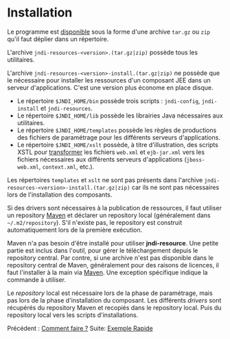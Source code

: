 # Installation #

Le programme est [disponible](http://code.google.com/p/jndi-resources/downloads/list)
sous la forme d'une archive `tar.gz` ou `zip` qu'il faut déplier dans un répertoire.

L'archive `jndi-resources-<version>.(tar.gz|zip)` possède tous les utilitaires.

L'archive `jndi-resources-<version>-install.(tar.gz|zip)` ne possède que le
nécessaire pour installer les ressources d'un composant JEE dans un serveur
d'applications. C'est une version plus économe en place disque.

  * Le répertoire `$JNDI_HOME/bin` possède trois scripts : `jndi-config`, `jndi-install` et `jndi-resources`.
  * Le répertoire `$JNDI_HOME/lib` possède les librairies Java nécessaires aux utilitaires.
  * Le répertoire `$JNDI_HOME/templates` possède les règles de productions des fichiers de paramétrage pour les différents serveurs d'applications.
  * Le répertoire `$JNDI_HOME/xslt` possède, à titre d'illustration, des scripts XSTL pour [transformer](transformerWebXML.md) les fichiers `web.xml` et `ejb-jar.xml` vers les fichiers nécessaires aux différents serveurs d'applications (`jboss-web.xml`, `context.xml`, etc.).

Les répertoires `templates` et `xslt` ne sont pas présents dans l'archive
`jndi-resources-<version>-install.(tar.gz|zip)` car ils ne sont pas nécessaires
lors de l'installation des composants.

Si des drivers sont nécessaires à la publication de ressources, il faut utiliser
un repository [Maven](http://maven.apache.org) et déclarer un repository local
(généralement dans `~/.m2/repository`). S'il n'existe pas, le repository est
construit automatiquement lors de la première exécution.

Maven n'a pas besoin d'être installé pour utiliser **jndi-resource**. Une petite partie
est inclus dans l'outil, pour gérer le téléchargement depuis le repository central.
Par contre, si une archive n'est pas disponible dans le repository central de Maven,
généralement pour des raisons de licences, il faut l'installer à la main via
[Maven](http://maven.apache.org). Une exception spécifique indique la commande à utiliser.

Le _repository_ local est nécessaire lors de la phase de paramétrage,
mais pas lors de la phase d'installation du composant.
Les différents _drivers_ sont récupérés du repository Maven et
recopiés dans le repository local. Puis du repository local vers les scripts
d'installations.

Précédent : [Comment faire ?](comment.md)
Suite: [Exemple Rapide](exemple.md)